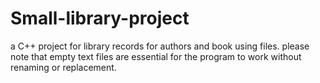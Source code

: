 # Small-library-project
a C++ project for library records for authors and book using files.
please note that empty text files are essential for the program to work without renaming or replacement.
